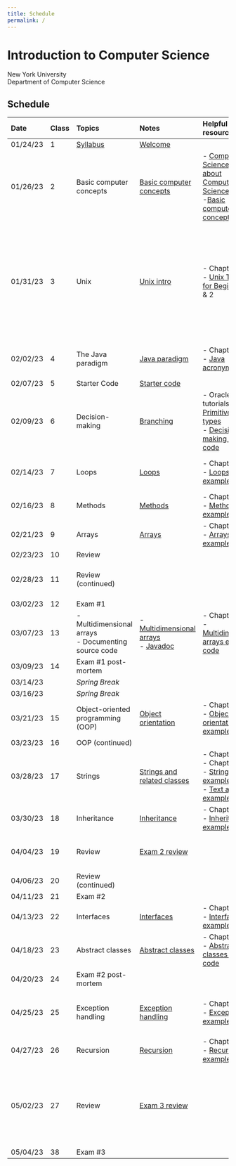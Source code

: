 ```yaml
---
title: Schedule
permalink: /
---
```


# Introduction to Computer Science

New York University  
Department of Computer Science

## Schedule

| Date     | Class | Topics                                                   | Notes                                                                                     | Helpful resources                                                                                                                                                                                                                                  | Quiz due                                                               | Exercise due                                                                                                                                                                                                                                                                                                                                                                       |
| :------- | :---- | :------------------------------------------------------- | :---------------------------------------------------------------------------------------- | :------------------------------------------------------------------------------------------------------------------------------------------------------------------------------------------------------------------------------------------------- | :--------------------------------------------------------------------- | :--------------------------------------------------------------------------------------------------------------------------------------------------------------------------------------------------------------------------------------------------------------------------------------------------------------------------------------------------------------------------------- |
| 01/24/23 | 1     | [Syllabus](./syllabus)                                   | [Welcome](./slides/welcome)                                                               |                                                                                                                                                                                                                                                    |                                                                        |                                                                                                                                                                                                                                                                                                                                                                                    |
| 01/26/23 | 2     | Basic computer concepts                                  | [Basic computer concepts](./slides/basic-computer-concepts)                               | - [Computer Science: Not about Computers, Not Science](./content/assets/Computer_Science_Not_About_Computers_Not_a_Science.pdf)<br /> -[Basic computer concepts](https://nyu-python-programming.github.io/course-material/basic-computer-concepts) |                                                                        |                                                                                                                                                                                                                                                                                                                                                                                    |
| 01/31/23 | 3     | Unix                                                     | [Unix intro](./slides/unix-intro)                                                         | - Chapter 1<br />- [Unix Tutorial for Beginners](http://www.ee.surrey.ac.uk/Teaching/Unix/), 1 & 2                                                                                                                                                 | [Basic computer concepts](https://forms.gle/189nkydSLaJimmBz9)         | Assignment 0:<br />- [Consent form](https://forms.gle/yGVvSp4j2cobPsRP7)<br />- Install [OpenJDK 8](https://github.com/AdoptOpenJDK/openjdk8-binaries/releases/tag/jdk8u242-b08)<br />- Install [Visual Studio Code](https://code.visualstudio.com/) and [Extension Pack for Java](https://marketplace.visualstudio.com/items?itemName=vscjava.vscode-java-pack)<br />- Join Slack |
| 02/02/23 | 4     | The Java paradigm                                        | [Java paradigm](./slides/java-paradigm)                                                   | - Chapter 2<br />- [Java acronyms](https://www.javatpoint.com/difference-between-jdk-jre-and-jvm#jre)                                                                                                                                              | [Unix](https://forms.gle/U87dpDoC9fiEK5WW9)                            | Assignment 1:<br />- [GitHub practice run](https://classroom.github.com/a/aYsMWwNv)                                                                                                                                                                                                                                                                                                |
| 02/07/23 | 5     | Starter Code                                             | [Starter code](./slides/starter-code)                                                     |                                                                                                                                                                                                                                                    |                                                                        |                                                                                                                                                                                                                                                                                                                                                                                    |
| 02/09/23 | 6     | Decision-making                                          | [Branching](./slides/branching)                                                           | - Oracle tutorials: [Primitive data types](https://docs.oracle.com/javase/tutorial/java/nutsandbolts/datatypes.html)<br />- [Decision-making example code](https://github.com/nyu-java-programming/decision-making-examples)                       | [Java paradigm](https://forms.gle/maQkkKyyhaeQvbrJ7)                   |                                                                                                                                                                                                                                                                                                                                                                                    |
| 02/14/23 | 7     | Loops                                                    | [Loops](./slides/loops)                                                                   | - Chapter 5<br />- [Loops example code](https://github.com/nyu-java-programming/loops-examples)                                                                                                                                                    | [Branching](https://forms.gle/SboTS5pj1rNkNRwG9)                       | Assignment 2:<br />- [Basic programming](https://classroom.github.com/a/KMnpqSvK)                                                                                                                                                                                                                                                                                                  |
| 02/16/23 | 8     | Methods                                                  | [Methods](./slides/methods)                                                               | - Chapter 6<br />- [Methods example code](https://github.com/nyu-java-programming/methods-examples)                                                                                                                                                | [Loops](https://forms.gle/ZuG2ZFEdjabpbzvD9)                           |                                                                                                                                                                                                                                                                                                                                                                                    |
| 02/21/23 | 9     | Arrays                                                   | [Arrays](./slides/arrays)                                                                 | - Chapter 7<br />- [Arrays example code](https://github.com/nyu-java-programming/array-examples)                                                                                                                                                   | [Methods](https://forms.gle/urWWgC4uTED3K2oe7)                         | Assignment 3:<br />- [Blackjack](https://classroom.github.com/a/VmBR5ONR)                                                                                                                                                                                                                                                                                                          |
| 02/23/23 | 10    | Review                                                   |                                                                                           |                                                                                                                                                                                                                                                    | [Arrays](https://forms.gle/uVkFxd9AQpHQq98Y6)                          |                                                                                                                                                                                                                                                                                                                                                                                    |
| 02/28/23 | 11    | Review (continued)                                       |                                                                                           |                                                                                                                                                                                                                                                    |                                                                        | Assignment 4:<br />- Text analysis                                                                                                                                                                                                                                                                                                                                                 |
| 03/02/23 | 12    | Exam #1                                                  |                                                                                           |                                                                                                                                                                                                                                                    |                                                                        |                                                                                                                                                                                                                                                                                                                                                                                    |
| 03/07/23 | 13    | - Multidimensional arrays<br />- Documenting source code | - [Multidimensional arrays](./slides/arrays-multidimensional)<br />- [Javadoc](./javadoc) | - Chapter 8<br />- [Multidimensional arrays example code](https://github.com/nyu-java-programming/multidimensional-array-examples)                                                                                                                 |                                                                        |                                                                                                                                                                                                                                                                                                                                                                                    |
| 03/09/23 | 14    | Exam #1 post-mortem                                      |                                                                                           |                                                                                                                                                                                                                                                    | [Multidimensional arrays](https://forms.gle/5NPSCmHyfcMokwqr6)         |                                                                                                                                                                                                                                                                                                                                                                                    |
| 03/14/23 |       | _Spring Break_                                           |                                                                                           |                                                                                                                                                                                                                                                    |                                                                        |                                                                                                                                                                                                                                                                                                                                                                                    |
| 03/16/23 |       | _Spring Break_                                           |                                                                                           |                                                                                                                                                                                                                                                    |                                                                        |                                                                                                                                                                                                                                                                                                                                                                                    |
| 03/21/23 | 15    | Object-oriented programming (OOP)                        | [Object orientation](./slides/object-orientation)                                         | - Chapter 9<br />- [Object orientation example code](https://github.com/nyu-java-programming/simple-object-examples)                                                                                                                               |                                                                        |                                                                                                                                                                                                                                                                                                                                                                                    |
| 03/23/23 | 16    | OOP (continued)                                          |                                                                                           |                                                                                                                                                                                                                                                    |                                                                        |                                                                                                                                                                                                                                                                                                                                                                                    |
| 03/28/23 | 17    | Strings                                                  | [Strings and related classes](./slides/strings-as-objects)                                | - Chapter 4<br />- Chapter 10<br />- [Strings basic example code](https://github.com/nyu-java-programming/string-examples)<br />- [Text alignment example code](https://github.com/nyu-java-programming/text-alignment)                            | [Object orientation](https://forms.gle/vtGefFjsSuLWpwUG9)              | Assignment 5:<br />- Open data                                                                                                                                                                                                                                                                                                                                                     |
| 03/30/23 | 18    | Inheritance                                              | [Inheritance](./slides/inheritance)                                                       | - Chapter 11<br />- [Inheritance example code](https://github.com/nyu-java-programming/simple-inheritance-example)                                                                                                                                 | [String and related classes](https://forms.gle/eoqJ2wcndKNp18kt7)      |                                                                                                                                                                                                                                                                                                                                                                                    |
| 04/04/23 | 19    | Review                                                   | [Exam 2 review](./slides/exam-2-review)                                                   |                                                                                                                                                                                                                                                    | [Inheritance and polymorphism](https://forms.gle/w6QQSJTXjXNVmSJS9)    | Assignment 6:<br />- Virtual moped                                                                                                                                                                                                                                                                                                                                                 |
| 04/06/23 | 20    | Review (continued)                                       |                                                                                           |                                                                                                                                                                                                                                                    |                                                                        |                                                                                                                                                                                                                                                                                                                                                                                    |
| 04/11/23 | 21    | Exam #2                                                  |                                                                                           |                                                                                                                                                                                                                                                    |                                                                        |                                                                                                                                                                                                                                                                                                                                                                                    |
| 04/13/23 | 22    | Interfaces                                               | [Interfaces](./slides/interfaces)                                                         | - Chapter 13<br />- [Interfaces example code](https://github.com/nyu-java-programming/interface-examples)                                                                                                                                          |                                                                        |                                                                                                                                                                                                                                                                                                                                                                                    |
| 04/18/23 | 23    | Abstract classes                                         | [Abstract classes](./slides/abstract-classes)                                             | - Chapter 13<br />- [Abstract classes example code](https://github.com/nyu-java-programming/abstract-classes-examples)                                                                                                                             |                                                                        |                                                                                                                                                                                                                                                                                                                                                                                    |
| 04/20/23 | 24    | Exam #2 post-mortem                                      |                                                                                           |                                                                                                                                                                                                                                                    |                                                                        |                                                                                                                                                                                                                                                                                                                                                                                    |
| 04/25/23 | 25    | Exception handling                                       | [Exception handling](./slides/exception-handling)                                         | - Chapter 12<br />- [Exceptions example code](https://github.com/nyu-java-programming/exceptions-examples)                                                                                                                                         | [Interfaces and abstract classes](https://forms.gle/xf6SyaF4hFd2Uqrp8) | Assignment 7:<br />- Interfaces and abstract classes                                                                                                                                                                                                                                                                                                                               |
| 04/27/23 | 26    | Recursion                                                | [Recursion](./slides/recursion)                                                           | - Chapter 18<br />- [Recursion example code](https://github.com/nyu-java-programming/recursion-examples)                                                                                                                                           | [Exceptions](https://forms.gle/Cj45tm8JHsREMEmy6)                      |                                                                                                                                                                                                                                                                                                                                                                                    |
| 05/02/23 | 27    | Review                                                   | [Exam 3 review](./slides/exam-3-review)                                                   |                                                                                                                                                                                                                                                    |                                                                        | Assignment 8:<br />- Recursion<br /><br />**No late assignments accepted past this date**                                                                                                                                                                                                                                                                                          |
| 05/04/23 | 38    | Exam #3                                                  |                                                                                           |                                                                                                                                                                                                                                                    |                                                                        |                                                                                                                                                                                                                                                                                                                                                                                    |
